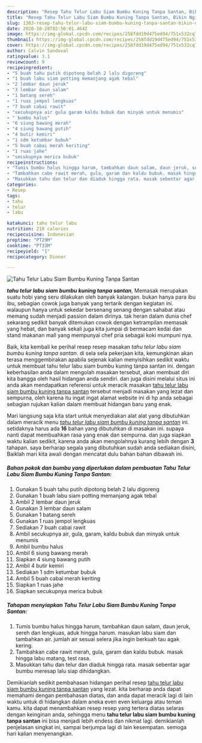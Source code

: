 ```yaml
---
description: "Resep Tahu Telur Labu Siam Bumbu Kuning Tanpa Santan, Bikin Ngiler"
title: "Resep Tahu Telur Labu Siam Bumbu Kuning Tanpa Santan, Bikin Ngiler"
slug: 1303-resep-tahu-telur-labu-siam-bumbu-kuning-tanpa-santan-bikin-ngiler
date: 2020-10-28T02:56:01.464Z
image: https://img-global.cpcdn.com/recipes/258fdd19d475ed94/751x532cq70/tahu-telur-labu-siam-bumbu-kuning-tanpa-santan-foto-resep-utama.jpg
thumbnail: https://img-global.cpcdn.com/recipes/258fdd19d475ed94/751x532cq70/tahu-telur-labu-siam-bumbu-kuning-tanpa-santan-foto-resep-utama.jpg
cover: https://img-global.cpcdn.com/recipes/258fdd19d475ed94/751x532cq70/tahu-telur-labu-siam-bumbu-kuning-tanpa-santan-foto-resep-utama.jpg
author: Calvin Sandoval
ratingvalue: 3.1
reviewcount: 9
recipeingredient:
- "5 buah tahu putih dipotong belah 2 lalu digoreng"
- "1 buah labu siam potting memanjang agak tebal"
- "2 lembar daun jeruk"
- "3 lembar daun salam"
- "1 batang sereh"
- "1 ruas jempol lengkuas"
- "7 buah cabai rawit"
- "secukupnya air gula garam kaldu bubuk dan minyak untuk menumis"
- " bumbu halus"
- "6 siung bawang merah"
- "4 siung bawang putih"
- "4 butir kemiri"
- "1 sdm ketumbar bubuk"
- "5 buah cabai merah keriting"
- "1 ruas jahe"
- "secukupnya merica bubuk"
recipeinstructions:
- "Tumis bumbu halus hingga harum, tambahkan daun salam, daun jeruk, sereh dan lengkuas, aduk hingga harum. masukan labu siam dan tambahkan air. jumlah air sesuai selera jika ingin berkuah tau agak kering."
- "Tambahkan cabe rawit merah, gula, garam dan kaldu bubuk. masak hingga labu matang, test rasa."
- "Masukkan tahu dan telur dan diaduk hingga rata. masak sebentar agar bumbu meresap lalu siap dihidangkan."
categories:
- Resep
tags:
- tahu
- telur
- labu

katakunci: tahu telur labu 
nutrition: 210 calories
recipecuisine: Indonesian
preptime: "PT29M"
cooktime: "PT33M"
recipeyield: "1"
recipecategory: Dinner

---
```



![Tahu Telur Labu Siam Bumbu Kuning Tanpa Santan](https://img-global.cpcdn.com/recipes/258fdd19d475ed94/751x532cq70/tahu-telur-labu-siam-bumbu-kuning-tanpa-santan-foto-resep-utama.jpg)

<b><i>tahu telur labu siam bumbu kuning tanpa santan</i></b>, Memasak merupakan suatu hobi yang seru dilakukan oleh banyak kalangan. bukan hanya para ibu ibu, sebagian cowok juga banyak yang tertarik dengan kegiatan ini. walaupun hanya untuk sekedar bersenang senang dengan sahabat atau memang sudah menjadi passion dalam dirinya. tak heran dalam dunia chef sekarang sedikit banyak ditemukan cowok dengan ketrampilan memasak yang hebat, dan banyak sekali juga kita jumpai di bermacam kedai dan stand makanan mall yang mempunyai chef pria sebagai koki mumpuni nya.

Baik, kita kembali ke perihal resep resep masakan <i>tahu telur labu siam bumbu kuning tanpa santan</i>. di sela sela pekerjaan kita, kemungkinan akan terasa menggembirakan apabila sejenak kalian menyisihkan sedikit waktu untuk membuat tahu telur labu siam bumbu kuning tanpa santan ini. dengan keberhasilan anda dalam mengolah masakan tersebut, akan membuat diri kita bangga oleh hasil hidangan anda sendiri. dan juga disini melalui situs ini anda akan mendapatkan referensi untuk meracik masakan <u>tahu telur labu siam bumbu kuning tanpa santan</u> tersebut menjadi masakan yang lezat dan sempurna, oleh karena itu ingat ingat alamat website ini di hp anda sebagai sebagian rujukan kalian dalam membuat hidangan baru yang enak.




Mari langsung saja kita start untuk menyediakan alat alat yang dibutuhkan dalam meracik menu <u><i>tahu telur labu siam bumbu kuning tanpa santan</i></u> ini. setidaknya harus ada <b>16</b> bahan yang dibutuhkan di masakan ini. supaya nanti dapat membuahkan rasa yang enak dan sempurna. dan juga siapkan waktu kalian sedikit, karena anda akan mengolahnya kurang lebih dengan <b>3</b> tahapan. saya berharap segala yang dibutuhkan sudah anda sediakan disini, Baiklah mari kita awali dengan mencatat dulu bahan bahan dibawah ini.

<!--inarticleads1-->

##### Bahan pokok dan bumbu yang diperlukan dalam pembuatan Tahu Telur Labu Siam Bumbu Kuning Tanpa Santan:

1. Gunakan 5 buah tahu putih dipotong belah 2 lalu digoreng
1. Gunakan 1 buah labu siam potting memanjang agak tebal
1. Ambil 2 lembar daun jeruk
1. Gunakan 3 lembar daun salam
1. Gunakan 1 batang sereh
1. Gunakan 1 ruas jempol lengkuas
1. Sediakan 7 buah cabai rawit
1. Ambil secukupnya air, gula, garam, kaldu bubuk dan minyak untuk menumis
1. Ambil  bumbu halus
1. Ambil 6 siung bawang merah
1. Siapkan 4 siung bawang putih
1. Ambil 4 butir kemiri
1. Sediakan 1 sdm ketumbar bubuk
1. Ambil 5 buah cabai merah keriting
1. Siapkan 1 ruas jahe
1. Siapkan secukupnya merica bubuk




<!--inarticleads2-->

##### Tahapan menyiapkan Tahu Telur Labu Siam Bumbu Kuning Tanpa Santan:

1. Tumis bumbu halus hingga harum, tambahkan daun salam, daun jeruk, sereh dan lengkuas, aduk hingga harum. masukan labu siam dan tambahkan air. jumlah air sesuai selera jika ingin berkuah tau agak kering.
1. Tambahkan cabe rawit merah, gula, garam dan kaldu bubuk. masak hingga labu matang, test rasa.
1. Masukkan tahu dan telur dan diaduk hingga rata. masak sebentar agar bumbu meresap lalu siap dihidangkan.




Demikianlah sedikit pembahasan hidangan perihal resep <u>tahu telur labu siam bumbu kuning tanpa santan</u> yang lezat. kita berharap anda dapat memahami dengan pembahasan diatas, dan anda dapat meracik lagi di lain waktu untuk di hidangkan dalam aneka even even keluarga atau teman kamu. kita dapat menambahkan resep resep yang tertera diatas selaras dengan keinginan anda, sehingga menu <b>tahu telur labu siam bumbu kuning tanpa santan</b> ini bisa menjadi lebih endess dan nikmat lagi. demikianlah penjelasan singkat ini, sampai berjumpa lagi di lain kesempatan. semoga hari kalian menyenangkan.
